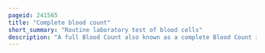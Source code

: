 ```yaml
---
pageid: 241565
title: "Complete blood count"
short_summary: "Routine laboratory test of blood cells"
description: "A full Blood Count also known as a complete Blood Count is a Set of medical Laboratory Tests that provide Information about the Cells in a Person's Blood. The Cbc indicates the Counts of white Blood Cells, red Blood Cells and Platelets, the Concentration of Hemoglobin, and the Hematocrit. The red Blood Cell Indices, which indicate the average Size and Hemoglobin Content of red Blood Cells, are also reported, and a white Blood Cell Differential, which counts the different Types of white Blood Cells, may be included."
---
```

